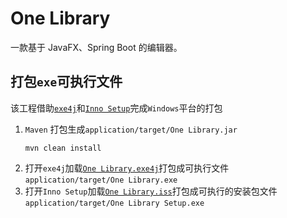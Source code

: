 # One Library

一款基于 JavaFX、Spring Boot 的编辑器。

## 打包`exe`可执行文件

该工程借助[`exe4j`](https://exe4j.apponic.com/)和[`Inno Setup`](https://jrsoftware.org/isinfo.php)完成`Windows`平台的打包

1. `Maven` 打包生成`application/target/One Library.jar`
    ```shell
    mvn clean install
    ```
2. 打开`exe4j`加载[`One Library.exe4j`](./One%20Library.exe4j)打包成可执行文件`application/target/One Library.exe`
3. 打开`Inno Setup`加载[`One Library.iss`](./One%20Library.iss)打包成可执行的安装包文件`application/target/One Library Setup.exe`


